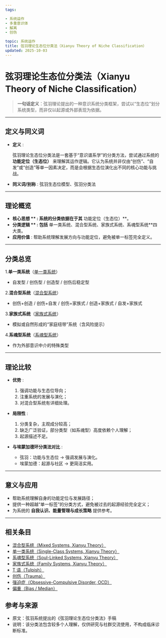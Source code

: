 ```yaml
---
tags:

- 系统运作
- 多重意识体
- 解离
- 创伤

topic: 系统运作
title: 弦羽理论生态位分类法（Xianyu Theory of Niche Classification）
updated: 2025-10-03
---
```


# 弦羽理论生态位分类法（Xianyu Theory of Niche Classification）

>**一句话定义**：弦羽理论提出的一种意识系统分类框架，尝试以“生态位”划分系统类型，而非仅以起源或外部表现为依据。

---

## 定义与同义词

- **定义** : 

  弦羽理论生态位分类法是一套基于“意识谱系学”的分类方法，尝试通过系统的 **功能定位（生态位）** 来理解其运作逻辑。它认为系统并非仅由“创伤”、“自发”或“创造”等单一因素决定，而是会根据生态位演化出不同的核心功能与挑战。

- **同义词/别称** : 弦羽生态位模型、弦羽分类法

---

## 理论概览

- **核心思想 ** : 系统的分类依据在于其** 功能定位（生态位）**。
- **分类逻辑 ** : 包括** 单一类系统、混合型系统、家族式系统、系魂型系统**四大类。
- **应用价值** : 帮助系统理解发展方向与功能定位，避免被单一标签完全定义。

---

## 分类总览

1.**单一类系统**（[单一类系统](Single-Class-Systems-Xianyu.md)）

   - 自发型 / 创伤型 / 创造型 / 创伤后稳定型

2.**混合型系统**（[混合型系统](Mixed-Systems-Xianyu.md)）

   - 创伤+创造 / 创伤+自发 / 创伤+家族式 / 创造+家族式 / 自发+家族式

3.**家族式系统**（[家族式系统](Family-Systems-Xianyu.md)）

   - 模拟或自然形成的“家庭纽带”系统（含风险提示）

4.**系魂型系统**（[系魂型系统](Soul-Linked-Systems-Xianyu.md)）

   - 作为外部意识中介的特殊类型

---

## 理论比较

- **优势** : 

  1. 强调功能与生态位导向；
  2. 注重系统的发展与演化；
  3. 对混合型系统有详细处理。

- **局限性** : 

  1. 分类复杂，主观成分较高；
  2. 缺乏广泛验证，部分类型（如系魂型）高度依赖个人理解；
  3. 起源描述不足。

- **与埃蒙加德环分类法对比** : 

  - 弦羽：功能与生态位 → 强调发展与演化。
  - 埃蒙加德：起源与社区 → 更简洁实用。

---

## 意义与应用

- 帮助系统理解自身的功能定位与发展路径；
- 提供一种超越“单一标签”的分类方式，避免被过去的起源经验完全定义；
- 为系统的 **自我认识、能量管理与成长策略** 提供参考。

---

## 相关条目

- [混合型系统（Mixed Systems, Xianyu Theory）](Mixed-Systems-Xianyu.md)
- [单一类系统（Single-Class Systems, Xianyu Theory）](Single-Class-Systems-Xianyu.md)
- [系魂型系统（Soul-Linked Systems, Xianyu Theory）](Soul-Linked-Systems-Xianyu.md)
- [家族式系统（Family Systems, Xianyu Theory）](Family-Systems-Xianyu.md)
- [T 语（Tulpish）](Tulpish.md)
- [创伤（Trauma）](Trauma.md)
- [强迫症（Obsessive-Compulsive Disorder, OCD）](OCD.md)
- [偏重（Bias / Median）](Bias.md)

## 参考与来源

- 原文：弦羽系统提出的《弦羽理论生态位分类法》手稿
- 说明：该分类法包含较多个人理解，仅供研究与社群交流使用，不构成临床诊断标准。
